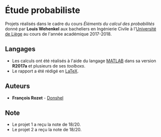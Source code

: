 # Étude probabiliste

Projets réalisés dans le cadre du cours *Éléments du calcul des probabilités* donné par **Louis Wehenkel** aux bacheliers en Ingénierie Civile à l'[Université de Liège](https://www.uliege.be/) au cours de l'année académique 2017-2018.

## Langages

* Les calculs ont été réalisés à l'aide du langage [MATLAB](https://mathworks.com/products/matlab.html) dans sa version **R2017a** et plusieurs de ses *toolboxs*.
* Le rapport a été rédigé en [LaTeX](https://www.latex-project.org/).

## Auteurs

* **François Rozet** - [Donshel](https://github.com/Donshel)

## Note

* Le projet 1 a reçu la note de 18/20.
* Le projet 2 a reçu la note de 18/20.
